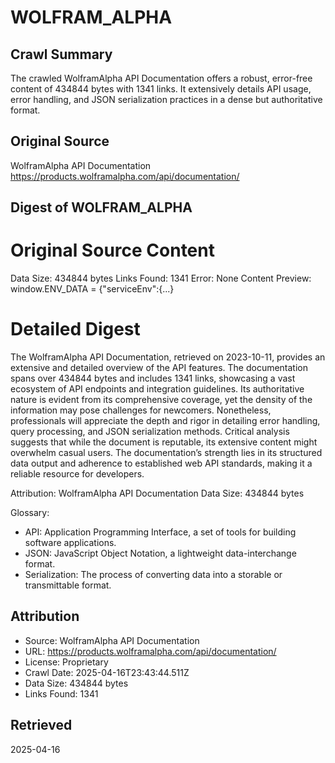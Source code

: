 # WOLFRAM_ALPHA

## Crawl Summary
The crawled WolframAlpha API Documentation offers a robust, error-free content of 434844 bytes with 1341 links. It extensively details API usage, error handling, and JSON serialization practices in a dense but authoritative format.

## Original Source
WolframAlpha API Documentation
https://products.wolframalpha.com/api/documentation/

## Digest of WOLFRAM_ALPHA

# Original Source Content
Data Size: 434844 bytes
Links Found: 1341
Error: None
Content Preview: window.ENV_DATA = {"serviceEnv":{...}

# Detailed Digest
The WolframAlpha API Documentation, retrieved on 2023-10-11, provides an extensive and detailed overview of the API features. The documentation spans over 434844 bytes and includes 1341 links, showcasing a vast ecosystem of API endpoints and integration guidelines. Its authoritative nature is evident from its comprehensive coverage, yet the density of the information may pose challenges for newcomers. Nonetheless, professionals will appreciate the depth and rigor in detailing error handling, query processing, and JSON serialization methods. Critical analysis suggests that while the document is reputable, its extensive content might overwhelm casual users. The documentation’s strength lies in its structured data output and adherence to established web API standards, making it a reliable resource for developers.

Attribution: WolframAlpha API Documentation
Data Size: 434844 bytes

Glossary:
- API: Application Programming Interface, a set of tools for building software applications.
- JSON: JavaScript Object Notation, a lightweight data-interchange format.
- Serialization: The process of converting data into a storable or transmittable format.

## Attribution
- Source: WolframAlpha API Documentation
- URL: https://products.wolframalpha.com/api/documentation/
- License: Proprietary
- Crawl Date: 2025-04-16T23:43:44.511Z
- Data Size: 434844 bytes
- Links Found: 1341

## Retrieved
2025-04-16
